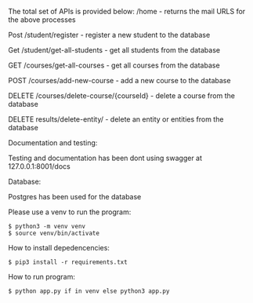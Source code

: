 The total set of APIs is provided below:
/home - returns the mail URLS for the above processes

Post /student/register - register a new student to the database

Get /student/get-all-students - get all students from the database

GET /courses/get-all-courses - get all courses from the database

POST /courses/add-new-course - add a new course to the database

DELETE /courses/delete-course/{courseId} - delete a course from the database

DELETE results/delete-entity/ - delete an entity or entities from the database

Documentation and testing:

Testing and documentation has been dont using swagger at 127.0.0.1:8001/docs

Database: 

Postgres has been used for the database

Please use a venv to run the program:
```
$ python3 -m venv venv
$ source venv/bin/activate
```
How to install depedencencies:
```
$ pip3 install -r requirements.txt
```
How to run program:
```
$ python app.py if in venv else python3 app.py
```
